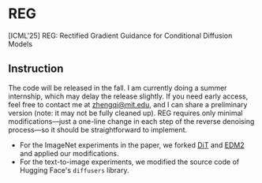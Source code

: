 # REG  
[ICML'25] REG: Rectified Gradient Guidance for Conditional Diffusion Models

## Instruction

The code will be released in the fall. I am currently doing a summer internship, which may delay the release slightly. If you need early access, feel free to contact me at [zhengqi@mit.edu](mailto:zhengqi@mit.edu), and I can share a preliminary version (note: it may not be fully cleaned up). REG requires only minimal modifications—just a one-line change in each step of the reverse denoising process—so it should be straightforward to implement.

- For the ImageNet experiments in the paper, we forked [DiT](https://github.com/facebookresearch/DiT) and [EDM2](https://github.com/NVlabs/edm2) and applied our modifications.
- For the text-to-image experiments, we modified the source code of Hugging Face's `diffusers` library.
